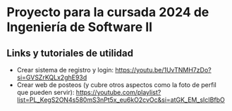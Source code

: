 # Proyecto para la cursada 2024 de Ingeniería de Software II


## Links y tutoriales de utilidad

* Crear sistema de registro y login: https://youtu.be/1UvTNMH7zDo?si=GVSZrKQLx2ghE93d
* Crear web de posteos (y cubre otros aspectos como la foto de perfil que pueden servir): https://youtube.com/playlist?list=PL_KegS2ON4s580mS3nPt5x_eu6kO2cvOc&si=atGK_EM_sIcIBfbO
